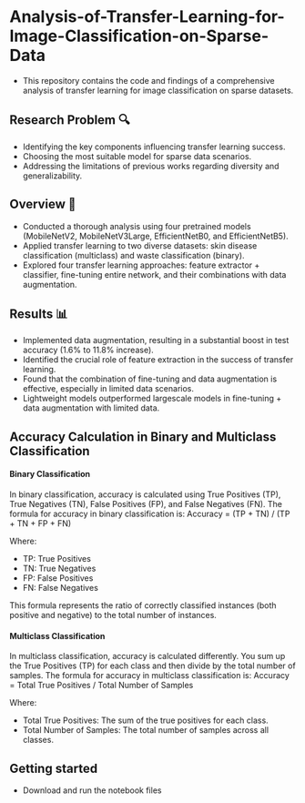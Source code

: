 # Analysis-of-Transfer-Learning-for-Image-Classification-on-Sparse-Data
- This repository contains the code and findings of a comprehensive analysis of transfer learning for image classification on sparse datasets.

## Research Problem 🔍
- Identifying the key components influencing transfer learning success.
- Choosing the most suitable model for sparse data scenarios.
- Addressing the limitations of previous works regarding diversity and generalizability.

## Overview 📝
- Conducted a thorough analysis using four pretrained models (MobileNetV2, MobileNetV3Large, EfficientNetB0, and EfficientNetB5).
- Applied transfer learning to two diverse datasets: skin disease classification (multiclass) and waste classification (binary).
- Explored four transfer learning approaches: feature extractor + classifier, fine-tuning entire network, and their combinations with data augmentation.

## Results 📊
- Implemented data augmentation, resulting in a substantial boost in test accuracy (1.6% to 11.8% increase).
- Identified the crucial role of feature extraction in the success of transfer learning.
- Found that the combination of fine-tuning and data augmentation is effective, especially in limited data scenarios.
- Lightweight models outperformed largescale models in fine-tuning + data augmentation with limited data.

## Accuracy Calculation in Binary and Multiclass Classification
#### Binary Classification

In binary classification, accuracy is calculated using True Positives (TP), True Negatives (TN), False Positives (FP), and False Negatives (FN). The formula for accuracy in binary classification is: Accuracy = (TP + TN) / (TP + TN + FP + FN)

Where:
- TP: True Positives
- TN: True Negatives
- FP: False Positives
- FN: False Negatives

This formula represents the ratio of correctly classified instances (both positive and negative) to the total number of instances.

#### Multiclass Classification

In multiclass classification, accuracy is calculated differently. You sum up the True Positives (TP) for each class and then divide by the total number of samples. The formula for accuracy in multiclass classification is: Accuracy = Total True Positives / Total Number of Samples

Where:
- Total True Positives: The sum of the true positives for each class.
- Total Number of Samples: The total number of samples across all classes.

## Getting started 
- Download and run the notebook files


